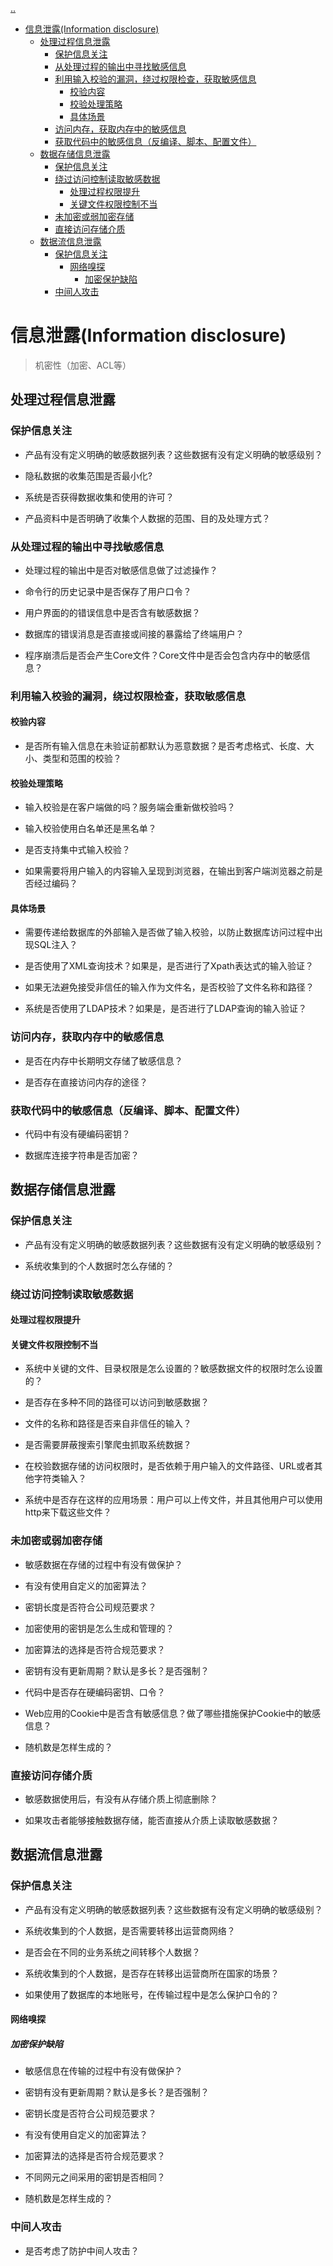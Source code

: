 [..](./../STRIDE威胁建模/index.md)
- [信息泄露(Information disclosure)](#信息泄露information-disclosure)
  - [处理过程信息泄露](#处理过程信息泄露)
    - [保护信息关注](#保护信息关注)
    - [从处理过程的输出中寻找敏感信息](#从处理过程的输出中寻找敏感信息)
    - [利用输入校验的漏洞，绕过权限检查，获取敏感信息](#利用输入校验的漏洞绕过权限检查获取敏感信息)
      - [校验内容](#校验内容)
      - [校验处理策略](#校验处理策略)
      - [具体场景](#具体场景)
    - [访问内存，获取内存中的敏感信息](#访问内存获取内存中的敏感信息)
    - [获取代码中的敏感信息（反编译、脚本、配置文件）](#获取代码中的敏感信息反编译脚本配置文件)
  - [数据存储信息泄露](#数据存储信息泄露)
    - [保护信息关注](#保护信息关注-1)
    - [绕过访问控制读取敏感数据](#绕过访问控制读取敏感数据)
      - [处理过程权限提升](#处理过程权限提升)
      - [关键文件权限控制不当](#关键文件权限控制不当)
    - [未加密或弱加密存储](#未加密或弱加密存储)
    - [直接访问存储介质](#直接访问存储介质)
  - [数据流信息泄露](#数据流信息泄露)
    - [保护信息关注](#保护信息关注-2)
      - [网络嗅探](#网络嗅探)
        - [加密保护缺陷](#加密保护缺陷)
    - [中间人攻击](#中间人攻击)

# 信息泄露(Information disclosure)

> 机密性（加密、ACL等）

## 处理过程信息泄露

### 保护信息关注

- 产品有没有定义明确的敏感数据列表？这些数据有没有定义明确的敏感级别？

- 隐私数据的收集范围是否最小化?

- 系统是否获得数据收集和使用的许可？

- 产品资料中是否明确了收集个人数据的范围、目的及处理方式？

### 从处理过程的输出中寻找敏感信息

- 处理过程的输出中是否对敏感信息做了过滤操作？

- 命令行的历史记录中是否保存了用户口令？

- 用户界面的的错误信息中是否含有敏感数据？

- 数据库的错误消息是否直接或间接的暴露给了终端用户？

- 程序崩溃后是否会产生Core文件？Core文件中是否会包含内存中的敏感信息？

### 利用输入校验的漏洞，绕过权限检查，获取敏感信息

#### 校验内容

- 是否所有输入信息在未验证前都默认为恶意数据？是否考虑格式、长度、大小、类型和范围的校验？

#### 校验处理策略

- 输入校验是在客户端做的吗？服务端会重新做校验吗？

- 输入校验使用白名单还是黑名单？

- 是否支持集中式输入校验？

- 如果需要将用户输入的内容输入呈现到浏览器，在输出到客户端浏览器之前是否经过编码？

#### 具体场景

- 需要传递给数据库的外部输入是否做了输入校验，以防止数据库访问过程中出现SQL注入？

- 是否使用了XML查询技术？如果是，是否进行了Xpath表达式的输入验证？

- 如果无法避免接受非信任的输入作为文件名，是否校验了文件名称和路径？

- 系统是否使用了LDAP技术？如果是，是否进行了LDAP查询的输入验证？

### 访问内存，获取内存中的敏感信息

- 是否在内存中长期明文存储了敏感信息？

- 是否存在直接访问内存的途径？

### 获取代码中的敏感信息（反编译、脚本、配置文件）

- 代码中有没有硬编码密钥？

- 数据库连接字符串是否加密？

## 数据存储信息泄露

### 保护信息关注

- 产品有没有定义明确的敏感数据列表？这些数据有没有定义明确的敏感级别？

- 系统收集到的个人数据时怎么存储的？

### 绕过访问控制读取敏感数据

#### 处理过程权限提升

#### 关键文件权限控制不当

- 系统中关键的文件、目录权限是怎么设置的？敏感数据文件的权限时怎么设置的？

- 是否存在多种不同的路径可以访问到敏感数据？

- 文件的名称和路径是否来自非信任的输入？

- 是否需要屏蔽搜索引擎爬虫抓取系统数据？

- 在校验数据存储的访问权限时，是否依赖于用户输入的文件路径、URL或者其他字符类输入？

- 系统中是否存在这样的应用场景：用户可以上传文件，并且其他用户可以使用http来下载这些文件？

### 未加密或弱加密存储

- 敏感数据在存储的过程中有没有做保护？

- 有没有使用自定义的加密算法？

- 密钥长度是否符合公司规范要求？

- 加密使用的密钥是怎么生成和管理的？

- 加密算法的选择是否符合规范要求？

- 密钥有没有更新周期？默认是多长？是否强制？

- 代码中是否存在硬编码密钥、口令？

- Web应用的Cookie中是否含有敏感信息？做了哪些措施保护Cookie中的敏感信息？

- 随机数是怎样生成的？

### 直接访问存储介质

- 敏感数据使用后，有没有从存储介质上彻底删除？

- 如果攻击者能够接触数据存储，能否直接从介质上读取敏感数据？

## 数据流信息泄露

### 保护信息关注

- 产品有没有定义明确的敏感数据列表？这些数据有没有定义明确的敏感级别？

- 系统收集到的个人数据，是否需要转移出运营商网络？

- 是否会在不同的业务系统之间转移个人数据？

- 系统收集到的个人数据，是否存在转移出运营商所在国家的场景？

- 如果使用了数据库的本地账号，在传输过程中是怎么保护口令的？

#### 网络嗅探

##### 加密保护缺陷

- 敏感信息在传输的过程中有没有做保护？

- 密钥有没有更新周期？默认是多长？是否强制？

- 密钥长度是否符合公司规范要求？

- 有没有使用自定义的加密算法？

- 加密算法的选择是否符合规范要求？

- 不同网元之间采用的密钥是否相同？

- 随机数是怎样生成的？

### 中间人攻击

- 是否考虑了防护中间人攻击？